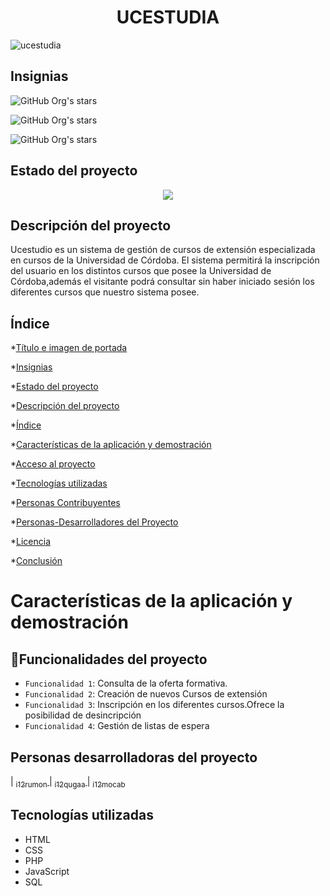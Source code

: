 <h1 align="center">UCESTUDIA</h1>

![ucestudia](https://user-images.githubusercontent.com/118832996/207945172-5a7e86c5-eaef-42a9-bb1f-90d09e4fa67f.png)

 
## Insignias
 ![GitHub Org's stars](https://img.shields.io/github/forks/i12rumon/Proyecto--401)

![GitHub Org's stars](https://img.shields.io/github/stars/i12rumon/Proyecto--401)
 
![GitHub Org's stars](https://img.shields.io/github/license/i12rumon/Proyecto--401)
 
## Estado del proyecto

   <div align="center"><img src="https://img.shields.io/badge/STATUS-EN%20DESARROLLO-green"> </div>

  
## Descripción del proyecto
Ucestudio es un sistema de gestión de cursos de extensión especializada en cursos de la Universidad de Córdoba.
El sistema permitirá la inscripción del usuario en los distintos cursos que posee la Universidad de Córdoba,además el visitante podrá consultar sin haber iniciado sesión los diferentes cursos que nuestro sistema posee.

## Índice

*[Título e imagen de portada](#Título-e-imagen-de-portada)

*[Insignias](#insignias)

*[Estado del proyecto](#Estado-del-proyecto)

*[Descripción del proyecto](#descripción-del-proyecto)

*[Índice](#índice)

*[Características de la aplicación y demostración](#Características-de-la-aplicación-y-demostración)

*[Acceso al proyecto](#acceso-proyecto)

*[Tecnologías utilizadas](#tecnologías-utilizadas)

*[Personas Contribuyentes](#personas-contribuyentes)

*[Personas-Desarrolladores del Proyecto](#personas-desarrolladores)

*[Licencia](#licencia)

*[Conclusión](#conclusión)

# Características de la aplicación y demostración

## :hammer:Funcionalidades del proyecto

- `Funcionalidad 1`: Consulta de la oferta formativa.
- `Funcionalidad 2`: Creación de nuevos Cursos de extensión
- `Funcionalidad 3`: Inscripción en los diferentes cursos.Ofrece la posibilidad de desincripción
- `Funcionalidad 4`: Gestión de listas de espera

## Personas desarrolladoras del proyecto
| [<sub>i12rumon </sub>](https://github.com/i12rumon)
| [<sub>i12qugaa </sub>](https://github.com/i12qugaa)
| [<sub>i12mocab </sub>](https://github.com/i12mocab)
## Tecnologías utilizadas
- HTML
- CSS
- PHP
- JavaScript
- SQL






   
